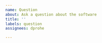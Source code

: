 ```yaml
---
name: Question
about: Ask a question about the software
title: ''
labels: question
assignees: dprohe

---
```



